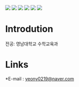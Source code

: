 ![](https://capsule-render.vercel.app/api?type=waving)
![](https://capsule-render.vercel.app/api?color=auto)
![](https://capsule-render.vercel.app/api?hieght=200)
![](https://capsule-render.vercel.app/api?fontSize=30)
![](https://capsule-render.vercel.app/api?section=footer)
![](https://capsule-render.vercel.app/api?text=영남대학교%20수학교육과%20장서연입니다%20)


# Introdution
전공: 영남대학교 수학교육과

# Links
*E-mail : yeony0219@naver.com

